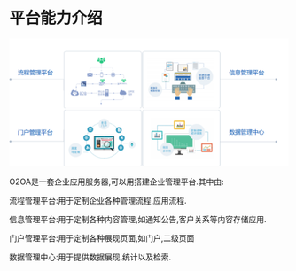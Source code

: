 # 平台能力介绍

![](../.gitbook/assets/image%20%283%29.png)

O2OA是一套企业应用服务器,可以用搭建企业管理平台.其中由:

流程管理平台:用于定制企业各种管理流程,应用流程.

信息管理平台:用于定制各种内容管理,如通知公告,客户关系等内容存储应用.

门户管理平台:用于定制各种展现页面,如门户,二级页面

数据管理中心:用于提供数据展现,统计以及检索.

